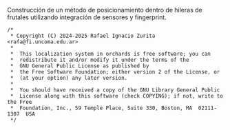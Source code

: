 
Construcción de un método de posicionamiento dentro de hileras 
de frutales utilizando integración de sensores y fingerprint.

```
/* 
 * Copyright (C) 2024-2025 Rafael Ignacio Zurita <rafa@fi.uncoma.edu.ar>
 *
 *  This localization system in orchards is free software; you can 
 *  redistribute it and/or modify it under the terms of the 
 *  GNU General Public License as published by
 *  the Free Software Foundation; either version 2 of the License, or
 *  (at your option) any later version.
 *
 *  You should have received a copy of the GNU Library General Public
 *  License along with this software (check COPYING); if not, write to the Free
 *  Foundation, Inc., 59 Temple Place, Suite 330, Boston, MA  02111-1307  USA
 */
```
